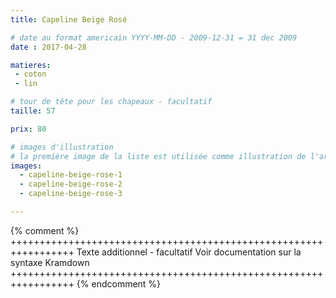 ```yaml
---
title: Capeline Beige Rosé

# date au format americain YYYY-MM-DD - 2009-12-31 = 31 dec 2009
date : 2017-04-28

matieres:
 - coton
 - lin

# tour de tête pour les chapeaux - facultatif
taille: 57

prix: 80

# images d'illustration
# la première image de la liste est utilisée comme illustration de l'article dans les pages de listing.
images:
  - capeline-beige-rose-1
  - capeline-beige-rose-2
  - capeline-beige-rose-3

---
```

{% comment %} +++++++++++++++++++++++++++++++++++++++++++++++++++++++++++++++++
              Texte additionnel - facultatif
              Voir documentation sur la syntaxe Kramdown
+++++++++++++++++++++++++++++++++++++++++++++++++++++++++++++++++ {% endcomment %}
